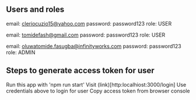 ## Users and roles
email: cleriocuzio15@yahoo.com
password: password123
role: USER

email: tomidefash@gmail.com
password: password123
role: USER

email: oluwatomide.fasugba@infinityworks.com
password: password123
role: ADMIN

## Steps to generate access token for user
Run this app with 'npm run start'
Visit (link)[http:localhiost:3000/login]
Use credentials above to login for user
Copy access token from browser console
